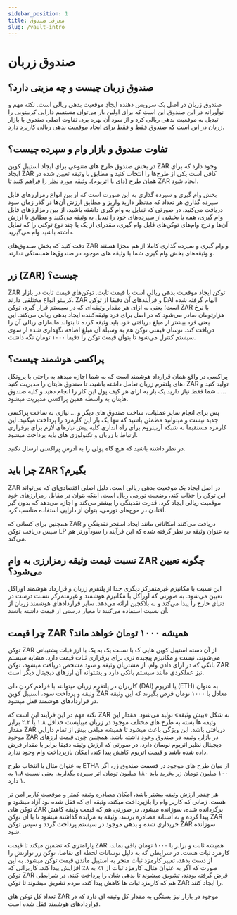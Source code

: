 ```yaml
---
sidebar_position: 1
title: معرفی صندوق
slug: /vault-intro
---
```


# صندوق زربان

## صندوق زربان چیست و چه مزیتی دارد؟

صندوق زربان در اصل یک سرویس دهنده‌ ایجادِ موقعیت بدهی ریالی است. نکته‌ مهم و نوآورانه در این صندوق این است که برای اولین بار می‌توان مستقیم دارایی کریپتویی را تبدیل به موقعیت بدهی ریالی کرد و از سود آن بهره برد. تفاوت اصلی صندوق با بازار زربان در این است که صندوق فقط و فقط برای ایجاد موقعیت بدهی ریالی کاربرد دارد.

## تفاوت صندوق و بازار وام و سپرده چیست؟

در بخش صندوق طرح های متنوعی برای ایجاد استیبل کوین ZAR وجود دارد که برای ایجاد ZAR کافی است یکی از طرح‌ها را انتخاب کنید و مطابق با وثیقه تعیین شده در همان طرح (دای یا اتریوم)، وثیقه مورد نظر را فراهم کنید تا ZAR ایجاد شود.

بخش وام گیری و سپرده گذاری به این صورت است که از بین انواع رمزارزهای قابل سپرده گذاری هر تعداد که مدنظر دارید واریز و مطابق ارزش آن‌ها در گذر زمان سود دریافت می‌کنید. در صورتی که تمایل به وام گیری داشته باشید، از بین رمزارزهای قابل وام گیری، همه یا بخشی از سپرده‌های خود را تبدیل به وثیقه می‌کنید و مطابق با ارزش آن‌ها و نرخ وام‌های توکن‌های قابل وام گیری، مقدرای از یک یا چند نوع توکنی را که تمایل داشته باشید وام می‌گیرید.

دقت کنید که بخش صندوق‌های ZAR و وام گیری و سپرده گذاری کاملا از هم مجزا هستند و وثیقه‌های بخش وام گیری شما با وثیقه های موجود در صندوق‌ها همبستگی ندارند.

##  زر (ZAR) چیست؟ 

ZAR توکن ایجاد موقعیت بدهی ریالی است با قیمت ثابت. توکن‌های قیمت ثابت در بازار کریپتو انواع مختلفی دارند. ZAR و فرآیند‌های آن دقیقا از توکن DAI الهام گرفته شده است؛ یعنی به ازای هر مقدار وثیقه‌ای که در سیستم قرار گیرد، توکن ZAR با نرخ هزارتومان صادر می‌شود که در اصل برای فرد وثیقه‌کننده ایجاد بدهی ریالی می‌کند. این یعنی فرد بیشتر از مبلغِ دریافتی خود باید وثیقه کرده تا بتواند ما‌به‌ازای ریالی آن را دریافت کند. نوسان قیمتی توکن هم به وسیله آن مبلغِ اضافه‌ نگهداری شده از سوی سیستم کنترل می‌شود تا بتوان قیمت توکن را دقیقا ۱۰۰۰ تومان نگه داشت.


## پراکسی هوشمند چیست؟

پراکسی در واقع همان قرارداد هوشمند است که به شما اجازه میدهد به راحتی با پروتکل های پلتفرم زربان تعامل داشته باشید، تا صندوق هایتان را مدیریت کنید، ZAR تولید کنید و ... . شما فقط نیاز دارید یک بار به ازای هر کیف پول این کار را انجام دهید و کلیه صندوق هایتان به واسطه همین پراکسی مدیریت میشود. 

پس برای انجام سایر عملیات، ساخت صندوق های دیگر و ... نیازی به ساخت پراکسی جدید نیست و میتوانید مطمئن باشید که تنها یک بار این کارمزد را پرداخت میکنید. این کارمزد مستقیما به شبکه آربیتروم برای راه اندازی کلیه پیش نیازهای لازم برای برقراری ارتباط با زربان و تکنولوژی های پایه پرداخت میشود. 

در نظر داشته باشید که هیچ گاه پولی را به آدرس پراکسی ارسال نکنید.

## چرا باید ZAR بگیرم؟

ZAR در اصل ایجاد یک موقعیت بدهی ریالی است. دلیل اصلی اقتصادی‌ای که می‌تواند این توکن را جذاب کند، وضعیت تورمی ریال است. اینکه بتوان در مقابل رمزارزهای خود موقعیت ریالی ایجاد کرد، قدرت نقدینگی را بیشتر می‌کند و اجازه می‌دهد که بدون گیر افتادن در موج‌های تورمی، بتوان از دارایی استفاده‌ مناسب کرد.

همچنین برای کسانی که ZAR دریافت می‌کنند امکاناتی مانند ایجاد استخر نقدینگی و سپس دریافت توکن LP به عنوان وثیقه در نظر گرفته شده که این فرآیند را سودآورتر هم می‌کند.

## نسبت قیمت وثیقه رمزارزی به وام ZAR چگونه تعیین می‌شود؟ 

این نسبت با مکانیزم غیرمتمرکز دیگری جدا از پلتفرم زربان و قرارداد هوشمند اوراکل تعیین می‌شود. به صورتی که اوراکل با مکانیزم هوشمند و غیرمتمرکز نسبت درست در دنیای خارج را پیدا می‌کند و به بلاکچین ارائه می‌دهد. سایر قراردادهای هوشمند زربان از آن نسبت استفاده می‌کنند تا معیار درستی از قیمت داشته باشند.

## چرا قیمت ZAR همیشه ۱۰۰۰ تومان خواهد ماند؟

توکن ZAR از آن دسته استیبل کوین هایی ک با نسبت یک به یک با ارز فیات پشتیبانی می‌شوند، نیست و مکانیزم پیچیده تری برای برقراری ثبات قیمت دارد. مشابه سیستم بانکی که در ازای دادن وام، از مشتریان وثیقه و سود مشخص دریافت میشود، توکن ZAR نیز عملکردی مانند سیستم بانکی دارد و پشتوانه آن ارزهای دیجیتال دیگر است. 

کاربران در پلتفرم زربان میتوانند با فراهم کردن دای (DAI) یا اتریوم (ETH) به عنوان وثیقه و پرداخت سود، استیبل کوین ZAR معادل با ۱۰۰۰ تومان قرض بگیرند که این وثیقه در قراردادهای هوشمند قفل میشود.

نکته مهم در این فرآیند این است که ZAR به شکل «بیش وثیقه» تولید می‌شود. مقدار این وثیقه ها بسته به طرح های مختلف موجود در زربان میبایست حداقل ۱.۸ یا ۲.۲ برابر مقدار ZAR دریافتی باشد. این ویژگی باعث میشود تا همیشه مبلغی بیش از تمام داراییِ موجود ZAR در بازار، وثیقه در صندوق وجود داشته باشد. همچنین چون قیمت ارزهای دیجیتال نظیر اتریوم نوسان دارد، در صورتی که ارزش وثیقه دقیقا برابر با مقدار قرض داده شده باشد و قیمت اتریوم کاهش پیدا کند، امکان بازپرداخت وام وجود ندارد. 

به عنوان مثال با انتخاب طرح ETHA از میان طرح های موجود در قسمت صندوق زر، اگر ۱۰۰ میلیون تومان زر بخرید باید ۱۸۰ میلیون تومان اتر سپرده بگذارید. یعنی نسبت ۱.۸ به ۱ دارد. 

هر چقدر ارزش وثیقه بیشتر باشد، امکان مصادره وثیقه کمتر و موقعیت کاربر امن تر هست. زمانی که کاربر وام را بازپرداخت میکند، وثیقه ای که قفل شده بود آزاد میشود و توکن های ZAR برگردانده شده، سوزانده میشود. در صورتی هم که قیمت وثیقه کاهش پیدا کرده و به آستانه مصادره برسد، وثیقه به مزایده گذاشته میشود تا با آن توکن ZAR خریداری شده و بدهی موجود در سیستم پرداخت گردد و سپس توکن ZAR سوزانده شود. 

پارامتری که تضمین میکند تا قیمت ZAR همیشه ثابت و برابر با ۱۰۰۰ تومان باقی بماند، کارمزد ثبات هست. در شرایطی که به دلیل نوسانات لحظه ای تقاضا، توکن زر توازنش را از دست بدهد، تغییر کارمزد ثبات منجر به استیبل ماندن قیمت توکن میشود. به این صورت که اگر به عنوان مثال، کارمزد ثبات از ۱٪ به ۸٪ افزایش پیدا کند، کاربرانی که توکن ZAR قرض گرفته بودند، تشویق میشوند تا بدهی شان را پرداخت کنند. در شرایطی هم که کارمزد ثبات ها کاهش پیدا کند، مردم تشویق میشوند تا توکن ZAR را ایجاد کنند.

تعداد کل توکن های ZAR موجود در بازار نیز بستگی به مقدار کل وثیقه ای دارد که در قراردادهای هوشمند قفل شده است.